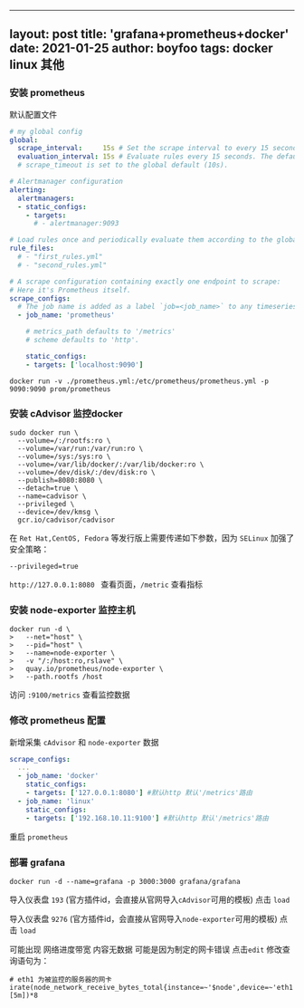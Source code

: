 
---
layout: post
title: 'grafana+prometheus+docker'
date: 2021-01-25
author: boyfoo
tags: docker linux 其他
---


### 安装 prometheus

默认配置文件

```yaml
# my global config
global:
  scrape_interval:     15s # Set the scrape interval to every 15 seconds. Default is every 1 minute.
  evaluation_interval: 15s # Evaluate rules every 15 seconds. The default is every 1 minute.
  # scrape_timeout is set to the global default (10s).

# Alertmanager configuration
alerting:
  alertmanagers:
  - static_configs:
    - targets:
      # - alertmanager:9093

# Load rules once and periodically evaluate them according to the global 'evaluation_interval'.
rule_files:
  # - "first_rules.yml"
  # - "second_rules.yml"

# A scrape configuration containing exactly one endpoint to scrape:
# Here it's Prometheus itself.
scrape_configs:
  # The job name is added as a label `job=<job_name>` to any timeseries scraped from this config.
  - job_name: 'prometheus'

    # metrics_path defaults to '/metrics'
    # scheme defaults to 'http'.

    static_configs:
    - targets: ['localhost:9090']
```

```
docker run -v ./prometheus.yml:/etc/prometheus/prometheus.yml -p 9090:9090 prom/prometheus
```


### 安装 cAdvisor 监控docker

```
sudo docker run \
  --volume=/:/rootfs:ro \
  --volume=/var/run:/var/run:ro \
  --volume=/sys:/sys:ro \
  --volume=/var/lib/docker/:/var/lib/docker:ro \
  --volume=/dev/disk/:/dev/disk:ro \
  --publish=8080:8080 \
  --detach=true \
  --name=cadvisor \
  --privileged \
  --device=/dev/kmsg \
  gcr.io/cadvisor/cadvisor
```

在 `Ret Hat,CentOS, Fedora` 等发行版上需要传递如下参数，因为 `SELinux` 加强了安全策略：

`--privileged=true`

`http://127.0.0.1:8080 ` 查看页面，`/metric` 查看指标

### 安装 node-exporter 监控主机

```
docker run -d \
>   --net="host" \
>   --pid="host" \
>   --name=node-exporter \
>   -v "/:/host:ro,rslave" \
>   quay.io/prometheus/node-exporter \
>   --path.rootfs /host
```

访问 `:9100/metrics`  查看监控数据

### 修改 prometheus 配置

新增采集 `cAdvisor`  和 `node-exporter` 数据

```yaml
scrape_configs:
  ...
  - job_name: 'docker'
    static_configs:
    - targets: ['127.0.0.1:8080'] #默认http 默认'/metrics'路由
  - job_name: 'linux'
    static_configs:
    - targets: ['192.168.10.11:9100'] #默认http 默认'/metrics'路由
```

重启 `prometheus`


### 部署 grafana

```
docker run -d --name=grafana -p 3000:3000 grafana/grafana
```

导入仪表盘 `193` (官方插件id，会直接从官网导入`cAdvisor`可用的模板) 点击 `load`

导入仪表盘 `9276` (官方插件id，会直接从官网导入`node-exporter`可用的模板) 点击 `load`

可能出现 网络进度带宽 内容无数据 可能是因为制定的网卡错误 点击`edit` 修改查询语句为：

```
# eth1 为被监控的服务器的网卡
irate(node_network_receive_bytes_total{instance=~'$node',device=~'eth1'}[5m])*8
```







